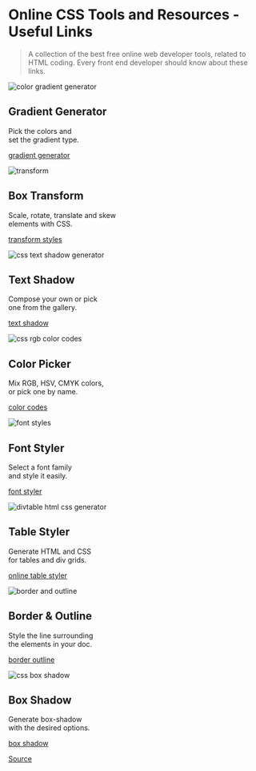# Online CSS Tools and Resources - Useful Links

> A collection of the best free online web developer tools, related to HTML coding. Every front end developer should know about these links.

![color gradient generator](chrome-extension://cjedbglnccaioiolemnfhjncicchinao/images/tiles/css-gradient-generator.jpg)

Gradient Generator
------------------

Pick the colors and  
set the gradient type.

[gradient generator](chrome-extension://cjedbglnccaioiolemnfhjncicchinao/css/generator/gradient/)

![transform](chrome-extension://cjedbglnccaioiolemnfhjncicchinao/images/tiles/css-transform.jpg)

Box Transform
-------------

Scale, rotate, translate and skew  
elements with CSS.

[transform styles](chrome-extension://cjedbglnccaioiolemnfhjncicchinao/css/generator/transform/)

![css text shadow generator](chrome-extension://cjedbglnccaioiolemnfhjncicchinao/images/tiles/text-shadow-wizard.jpg)

Text Shadow
-----------

Compose your own or pick  
one from the gallery.

[text shadow](chrome-extension://cjedbglnccaioiolemnfhjncicchinao/css/generator/text-shadow/)

![css rgb color codes](chrome-extension://cjedbglnccaioiolemnfhjncicchinao/images/tiles/css-html-color-codes.jpg)

Color Picker
------------

Mix RGB, HSV, CMYK colors,  
or pick one by name.

[color codes](https://rgbcolorcode.com/)

![font styles](chrome-extension://cjedbglnccaioiolemnfhjncicchinao/images/tiles/css-font-styles.jpg)

Font Styler
-----------

Select a font family  
and style it easily.

[font styler](chrome-extension://cjedbglnccaioiolemnfhjncicchinao/css/generator/font/)

![divtable html css generator](chrome-extension://cjedbglnccaioiolemnfhjncicchinao/images/tiles/table.jpg)

Table Styler
------------

Generate HTML and CSS  
for tables and div grids.

[online table styler](https://divtable.com/table-styler/)

![border and outline](chrome-extension://cjedbglnccaioiolemnfhjncicchinao/images/tiles/border.jpg)

Border & Outline
----------------

Style the line surrounding  
the elements in your doc.

[border outline](chrome-extension://cjedbglnccaioiolemnfhjncicchinao/css/generator/border-outline/)

![css box shadow](chrome-extension://cjedbglnccaioiolemnfhjncicchinao/images/tiles/box-shadow-generator.jpg)

Box Shadow
----------

Generate box-shadow  
with the desired options.

[box shadow](chrome-extension://cjedbglnccaioiolemnfhjncicchinao/css/generator/box-shadow/)


[Source](https://html-css-js.com/css/links/)